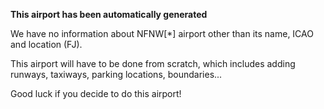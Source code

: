 **This airport has been automatically generated**

We have no information about NFNW[*] airport other than its name, ICAO and location (FJ).

This airport will have to be done from scratch, which includes adding runways, taxiways, parking locations, boundaries...

Good luck if you decide to do this airport!